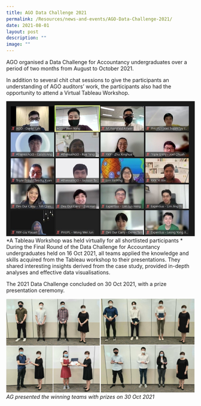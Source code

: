 ```yaml
---
title: AGO Data Challenge 2021
permalink: /Resources/news-and-events/AGO-Data-Challenge-2021/
date: 2021-08-01
layout: post
description: ""
image: ""
---
```


AGO organised a Data Challenge for Accountancy undergraduates over a period of two months from August to October 2021.

In addition to several chit chat sessions to give the participants an understanding of AGO auditors’ work, the participants also had the opportunity to attend a Virtual Tableau Workshop. 

![](/images/News%20&%20Events%20Photos/2021/DataChallenge2021.jpeg)
*A Tableau Workshop was held virtually for all shortlisted participants
*
During the Final Round of the Data Challenge for Accountancy undergraduates held on 16 Oct 2021, all teams applied the knowledge and skills acquired from the Tableau workshop to their presentations. They shared interesting insights derived from the case study, provided in-depth analyses and effective data visualisations.

The 2021 Data Challenge concluded on 30 Oct 2021, with a prize presentation ceremony.

![](/images/News%20&%20Events%20Photos/2021/datachallenge2021prize.jpg)
*AG presented the winning teams with prizes on 30 Oct 2021*